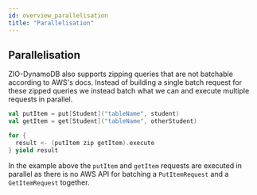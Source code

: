 ```yaml
---
id: overview_parallelisation
title: "Parallelisation"
---
```


## Parallelisation

ZIO-DynamoDB also supports zipping queries that are not batchable according to AWS's docs. Instead of building a single batch request for these zipped queries we instead batch what we can and execute multiple requests in parallel.

```scala
val putItem = put[Student]("tableName", student)
val getItem = get[Student]("tableName", otherStudent)

for {
  result <- (putItem zip getItem).execute
} yield result
```

In the example above the `putItem` and `getItem` requests are executed in parallel as there is no AWS API for batching a `PutItemRequest` and a `GetItemRequest` together.




